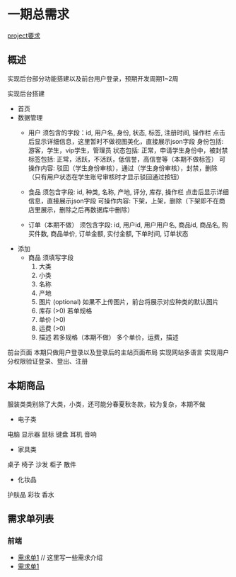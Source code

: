 # 一期总需求

[project要求](../ProjectDescription.pdf)

## 概述

实现后台部分功能搭建以及前台用户登录，预期开发周期1~2周

实现后台搭建

- 首页
- 数据管理
  - 用户
    须包含的字段：id, 用户名, 身份, 状态, 标签, 注册时间, 操作栏
    点击后显示详细信息，这里暂时不做视图美化，直接展示json字段
    身份包括: 游客，学生，vip学生，管理员
    状态包括: 正常，申请学生身份中，被封禁
    标签包括: 正常，活跃，不活跃，低信誉，高信誉等（本期不做标签）
    可操作内容: 驳回（学生身份审核），通过（学生身份审核），封禁，删除 （只有用户状态在学生账号审核时才显示驳回通过按钮）

  - 食品
    须包含字段: id, 种类, 名称, 产地, 评分, 库存, 操作栏
    点击后显示详细信息，直接展示json字段
    可操作内容: 下架，上架，删除（下架即不在商店里展示，删除之后再数据库中删除）
  
  - 订单（本期不做）
    须包含字段: id, 用户id, 用户用户名, 商品id, 商品名, 购买件数, 商品单价, 订单金额, 实付金额, 下单时间, 订单状态
- 添加
  - 商品
  须填写字段
    1. 大类
    2. 小类
    3. 名称
    4. 产地
    5. 图片 (optional) 如果不上传图片，前台将展示对应种类的默认图片
    6. 库存 (>0)
    若单规格
      7. 单价 (>0)
      8. 运费 (>0)
      9. 描述
    若多规格（本期不做）
      多个单价，运费，描述

前台页面
本期只做用户登录以及登录后的主站页面布局
实现网站多语言
实现用户分权限验证登录、登出、注册

<!-- 实现一站页面结构搭建
实现用户个人信息页展示与更新
实现一站管理员页面商品上传
实现一站首页商品展示
实现一站商品详情页信息展示（支付、评论不做
实现一站商品详情页管理员修改、删除商品功能
实现一站主页管理员批量删除功能 -->

## 本期商品

<!-- * 服装大类 -->
服装类类别除了大类，小类，还可能分春夏秋冬款，较为复杂，本期不做
<!-- 鞋子 跑鞋 板鞋 篮球鞋
上衣 裤子 （分春夏秋冬款) -->
<!-- accessory 围巾 手套 袜子 -->

* 电子类

电脑
显示器
鼠标
键盘
耳机
音响

* 家具类

桌子
椅子
沙发
柜子
散件

* 化妆品

护肤品
彩妆
香水

## 需求单列表

### 前端

* [需求单1](./需求单1_f.md)
// 这里写一些需求介绍
* [需求单1](./需求单1_b.md)
